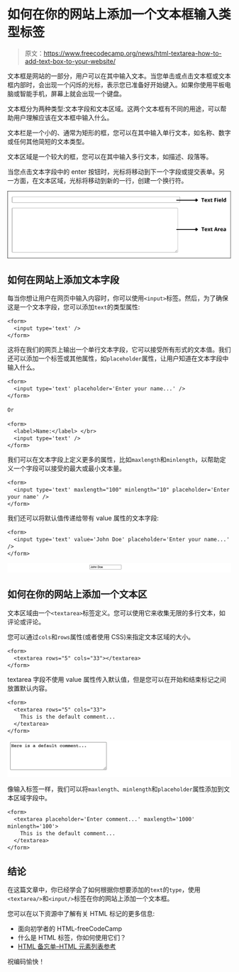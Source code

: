 # 如何在你的网站上添加一个文本框输入类型标签

> 原文：<https://www.freecodecamp.org/news/html-textarea-how-to-add-text-box-to-your-website/>

文本框是网站的一部分，用户可以在其中输入文本。当您单击或点击文本框或文本框内部时，会出现一个闪烁的光标，表示您已准备好开始键入。如果你使用平板电脑或智能手机，屏幕上就会出现一个键盘。

文本框分为两种类型:文本字段和文本区域。这两个文本框有不同的用途，可以帮助用户理解应该在文本框中输入什么。

文本栏是一个小的、通常为矩形的框，您可以在其中输入单行文本，如名称、数字或任何其他简短的文本类型。

文本区域是一个较大的框，您可以在其中输入多行文本，如描述、段落等。

当您点击文本字段中的 enter 按钮时，光标将移动到下一个字段或提交表单。另一方面，在文本区域，光标将移动到新的一行，创建一个换行符。

![s_64572030E8D25CA21F18BD5EC8523ECF39BB95CA9E14781CDD6E156EE366692C_1661531495728_Untitled.drawio+1](img/54aec3146cf42cde3880cb2d438fc2f7.png)

## 如何在网站上添加文本字段

每当你想让用户在网页中输入内容时，你可以使用`<input>`标签。然后，为了确保这是一个文本字段，您可以添加`text`的类型属性:

```
<form>
  <input type='text' />
</form> 
```

这将在我们的网页上输出一个单行文本字段，它可以接受所有形式的文本值。我们还可以添加一个标签或其他属性，如`placeholder`属性，让用户知道在文本字段中输入什么。

```
<form>
  <input type='text' placeholder='Enter your name...' />
</form>

Or

<form>
  <label>Name:</label> </br>
  <input type='text' />
</form> 
```

我们可以在文本字段上定义更多的属性，比如`maxlength`和`minlength`，以帮助定义一个字段可以接受的最大或最小文本量。

```
<form>
  <input type='text' maxlength="100" minlength="10" placeholder='Enter your name' />
</form> 
```

我们还可以将默认值传递给带有 value 属性的文本字段:

```
<form>
  <input type='text' value='John Doe' placeholder='Enter your name...' />
</form> 
```

![s_64572030E8D25CA21F18BD5EC8523ECF39BB95CA9E14781CDD6E156EE366692C_1661546622536_image](img/fa433d31832cfdd9bcffd0aabd010723.png)

## 如何在你的网站上添加一个文本区

文本区域由一个`<textarea>`标签定义。您可以使用它来收集无限的多行文本，如评论或评论。

您可以通过`cols`和`rows`属性(或者使用 CSS)来指定文本区域的大小。

```
<form>
  <textarea rows="5" cols="33"></textarea>
</form> 
```

textarea 字段不使用 value 属性传入默认值，但是您可以在开始和结束标记之间放置默认内容。

```
<form>
  <textarea rows="5" cols="33">
    This is the default comment...  
  </textarea>
</form> 
```

![s_64572030E8D25CA21F18BD5EC8523ECF39BB95CA9E14781CDD6E156EE366692C_1661546930588_image](img/31a600d89935e2631269759af1be7b83.png)

像输入标签一样，我们可以将`maxlength`、`minlength`和`placeholder`属性添加到文本区域字段中。

```
<form>
  <textarea placeholder='Enter comment...' maxlength='1000' minlength='100'>
    This is the default comment...  
  </textarea>
</form> 
```

## 结论

在这篇文章中，你已经学会了如何根据你想要添加的`text`的`type`，使用`<textarea/>`和`<input/>`标签在你的网站上添加一个文本框。

您可以在以下资源中了解有关 HTML 标记的更多信息:

*   面向初学者的 HTML-freeCodeCamp
*   什么是 HTML 标签，你如何使用它们？
*   [HTML 备忘单–HTML 元素列表参考](https://www.freecodecamp.org/news/html-cheat-sheet-html-elements-list-reference/)

祝编码愉快！